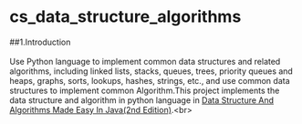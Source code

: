 # cs_data_structure_algorithms

##1.Introduction  
<br>Use Python language to implement common data structures and related algorithms, including linked lists, stacks, queues, trees, priority queues and heaps, graphs, sorts, lookups, hashes, strings, etc., and use common data structures to implement common Algorithm.This project implements the data structure and algorithm in python language in [Data Structure And Algorithms Made Easy In Java(2nd Edition)](https://book.douban.com/subject/17554297/).\<br>



